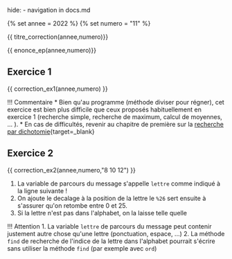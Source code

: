 hide: - navigation  in docs.md

{% set annee = 2022 %}
{% set numero = "11" %}


{{ titre_correction(annee,numero)}}

{{ enonce_ep(annee,numero)}}
 

## Exercice 1

{{ correction_ex1(annee,numero) }}

!!! Commentaire
    * Bien qu'au programme (méthode diviser pour régner), cet exercice est bien plus difficile que ceux proposés habituellement en exercice 1 (recherche simple, recherche de maximum, calcul de moyennes, ... ).
    * En cas de difficultés, revenir au chapitre de première sur la [recherche par dichotomie](https://fabricenativel.github.io/Premiere/notionsalgo/#activite-2-recherche-dichotomique){target=_blank}


## Exercice 2 
{{ correction_ex2(annee,numero,"8 10 12") }}

1. La variable de parcours du message s'appelle `lettre` comme indiqué à la ligne suivante !
2. On ajoute le decalage à la position de la lettre le `%26` sert ensuite à s'assurer qu'on retombe entre 0 et 25.
3. Si la lettre n'est pas dans l'alphabet, on la laisse telle quelle

!!! Attention
    1. La variable `lettre` de parcours du message peut contenir justement autre chose qu'une lettre (ponctuation, espace, ...)
    2. La méthode `find` de recherche de l'indice de la lettre dans l'alphabet pourrait s'écrire sans utiliser la méthode `find` (par exemple avec `ord`)